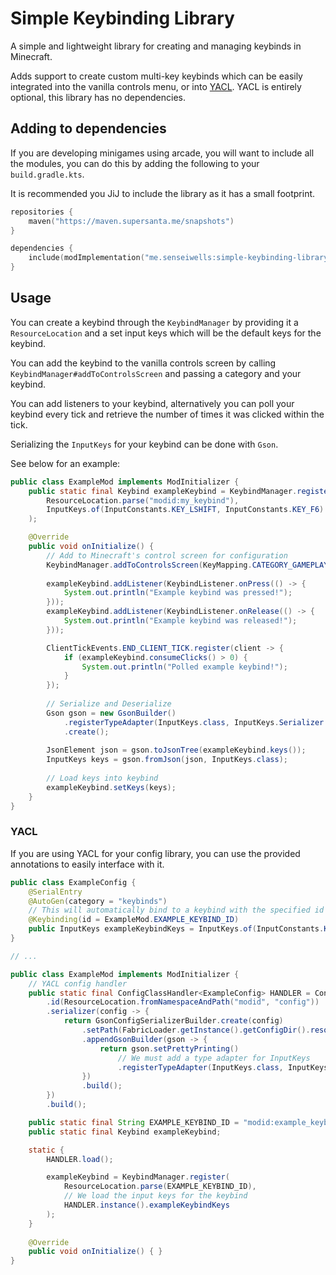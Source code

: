 # Simple Keybinding Library

A simple and lightweight library for creating and managing keybinds in Minecraft.

Adds support to create custom multi-key keybinds which can be easily integrated
into the vanilla controls menu, or into [YACL](https://github.com/isXander/YetAnotherConfigLib).
YACL is entirely optional, this library has no dependencies.

## Adding to dependencies

If you are developing minigames using arcade, you will want to include
all the modules, you can do this by adding the following to your
`build.gradle.kts`.

It is recommended you JiJ to include the library as it has a small footprint.

```kts
repositories {
    maven("https://maven.supersanta.me/snapshots")
}

dependencies {
    include(modImplementation("me.senseiwells:simple-keybinding-library:0.1.10+1.21.1")!!)
}
```

## Usage

You can create a keybind through the `KeybindManager` by providing it a `ResourceLocation`
and a set input keys which will be the default keys for the keybind.

You can add the keybind to the vanilla controls screen by calling `KeybindManager#addToControlsScreen`
and passing a category and your keybind.

You can add listeners to your keybind, alternatively you can poll your keybind every
tick and retrieve the number of times it was clicked within the tick.

Serializing the `InputKeys` for your keybind can be done with `Gson`.

See below for an example:

```java
public class ExampleMod implements ModInitializer {
    public static final Keybind exampleKeybind = KeybindManager.register(
        ResourceLocation.parse("modid:my_keybind"),
        InputKeys.of(InputConstants.KEY_LSHIFT, InputConstants.KEY_F6)
    );

    @Override
    public void onInitialize() {
        // Add to Minecraft's control screen for configuration
        KeybindManager.addToControlsScreen(KeyMapping.CATEGORY_GAMEPLAY, exampleKeybind);
        
        exampleKeybind.addListener(KeybindListener.onPress(() -> {
            System.out.println("Example keybind was pressed!");
        }));
        exampleKeybind.addListener(KeybindListener.onRelease(() -> {
            System.out.println("Example keybind was released!");
        }));

        ClientTickEvents.END_CLIENT_TICK.register(client -> {
            if (exampleKeybind.consumeClicks() > 0) {
                System.out.println("Polled example keybind!");
            }
        });
        
        // Serialize and Deserialize
        Gson gson = new GsonBuilder()
            .registerTypeAdapter(InputKeys.class, InputKeys.Serializer.INSTANCE)
            .create();
        
        JsonElement json = gson.toJsonTree(exampleKeybind.keys());
        InputKeys keys = gson.fromJson(json, InputKeys.class);
        
        // Load keys into keybind
        exampleKeybind.setKeys(keys);
    }
}
```

### YACL

If you are using YACL for your config library, you can use the provided annotations
to easily interface with it.

```java
public class ExampleConfig {
    @SerialEntry
    @AutoGen(category = "keybinds")
    // This will automatically bind to a keybind with the specified id
    @Keybinding(id = ExampleMod.EXAMPLE_KEYBIND_ID)
    public InputKeys exampleKeybindKeys = InputKeys.of(InputConstants.KEY_F6);
}

// ...

public class ExampleMod implements ModInitializer { 
    // YACL config handler
    public static final ConfigClassHandler<ExampleConfig> HANDLER = ConfigClassHandler.createBuilder(ExampleConfig.class)
        .id(ResourceLocation.fromNamespaceAndPath("modid", "config"))
        .serializer(config -> {
            return GsonConfigSerializerBuilder.create(config)
                .setPath(FabricLoader.getInstance().getConfigDir().resolve("example-config.json"))
                .appendGsonBuilder(gson -> {
                    return gson.setPrettyPrinting()
                        // We must add a type adapter for InputKeys
                        .registerTypeAdapter(InputKeys.class, InputKeys.Serializer.INSTANCE);
                })
                .build();
        })
        .build();

    public static final String EXAMPLE_KEYBIND_ID = "modid:example_keybind";
    public static final Keybind exampleKeybind;

    static {
        HANDLER.load();

        exampleKeybind = KeybindManager.register(
            ResourceLocation.parse(EXAMPLE_KEYBIND_ID),
            // We load the input keys for the keybind
            HANDLER.instance().exampleKeybindKeys
        );
    }
    
    @Override
    public void onInitialize() { }
}
```